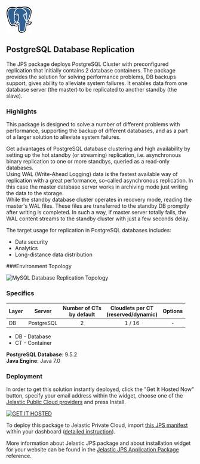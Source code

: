 [![PostgreSQL Database Replication](images/postgres9_logo.png)](../../../postgresql-replication)
## PostgreSQL Database Replication

The JPS package deploys PostgreSQL Cluster with preconfigured replication that initially contains 2 database containers. The package provides the solution for solving performance problems, DB backups support, gives ability to alleviate system failures. It enables data from one database server (the master) to be replicated to another standby (the slave).

### Highlights
This package is designed to solve a number of different problems with performance, supporting the backup of different databases, and as a part of a larger solution to alleviate system failures.<br />

Get advantages of PostgreSQL database clustering and high availability by setting up the hot standby (or streaming) replication, i.e. asynchronous binary replication to one or more standbys, queried as a read-only databases.<br />
Using WAL (Write-Ahead Logging) data is the fastest available way of replication with a great performance, so-called asynchronous replication. In this case the master database server works in archiving mode just writing the data to the storage.<br />
While the standby database cluster operates in recovery mode, reading the master's WAL files. These files are transferred to the standby DB promptly after writing is completed. In such a way, if master server totally fails, the WAL content streams to the standby cluster with just a few seconds delay.<br />

The target usage for replication in PostgreSQL databases includes:
  -  Data security
  -  Analytics
  -  Long-distance data distribution

###Environment Topology

![MySQL Database Replication Topology](https://docs.google.com/drawings/d/1B4N1oR9ft5YrP6jPVApzHCYsTOD-u_3X1CAQD-b6rJk/pub?w=557&h=275)

### Specifics

Layer              |     Server    | Number of CTs <br/> by default | Cloudlets per CT <br/> (reserved/dynamic) | Options
----------------- | --------------| :-----------------------------------------: | :-------------------------------------------------------: | :-----:
DB                  |    PostgreSQL    |       2                                             |           1 / 16                                                       | -

* DB - Database 
* CT - Container

**PostgreSQL Database**: 9.5.2<br/>
**Java Engine**: Java 7.0

### Deployment

In order to get this solution instantly deployed, click the "Get It Hosted Now" button, specify your email address within the widget, choose one of the [Jelastic Public Cloud providers](https://jelastic.cloud) and press Install.

[![GET IT HOSTED](https://raw.githubusercontent.com/jelastic-jps/jpswiki/master/images/getithosted.png)](https://jelastic.com/install-application/?manifest=https%3A%2F%2Fgithub.com%2Fjelastic-jps%2Fpostgresql-replication%2Fraw%2Fmaster%2Fmanifest.jps)

To deploy this package to Jelastic Private Cloud, import [this JPS manifest](../../raw/master/manifest.jps) within your dashboard ([detailed instruction](https://docs.jelastic.com/environment-export-import#import)).

More information about Jelastic JPS package and about installation widget for your website can be found in the [Jelastic JPS Application Package](https://github.com/jelastic-jps/jpswiki/wiki/Jelastic-JPS-Application-Package) reference.
